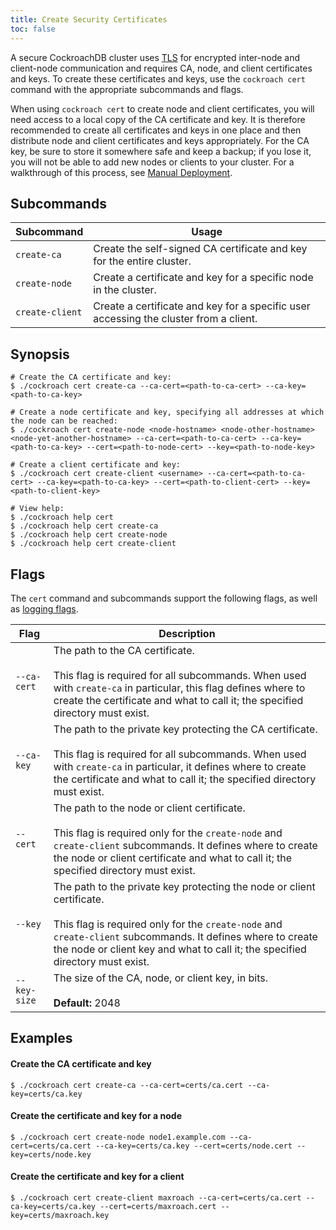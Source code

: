 ```yaml
---
title: Create Security Certificates
toc: false
---
```


A secure CockroachDB cluster uses [TLS](https://en.wikipedia.org/wiki/Transport_Layer_Security) for encrypted inter-node and client-node communication and requires CA, node, and client certificates and keys. To create these certificates and keys, use the `cockroach cert` command with the appropriate subcommands and flags. 

When using <code>cockroach cert</code> to create node and client certificates, you will need access to a local copy of the CA certificate and key. It is therefore recommended to create all certificates and keys in one place and then distribute node and client certificates and keys appropriately. For the CA key, be sure to store it somewhere safe and keep a backup; if you lose it, you will not be able to add new nodes or clients to your cluster. For a walkthrough of this process, see [Manual Deployment](manual-deployment.html).

<div id="toc"></div>

## Subcommands

Subcommand | Usage 
-----------|------
`create-ca` | Create the self-signed CA certificate and key for the entire cluster.
`create-node` | Create a certificate and key for a specific node in the cluster.
`create-client` | Create a certificate and key for a specific user accessing the cluster from a client. 

## Synopsis

~~~ shell
# Create the CA certificate and key:
$ ./cockroach cert create-ca --ca-cert=<path-to-ca-cert> --ca-key=<path-to-ca-key> 

# Create a node certificate and key, specifying all addresses at which the node can be reached:
$ ./cockroach cert create-node <node-hostname> <node-other-hostname> <node-yet-another-hostname> --ca-cert=<path-to-ca-cert> --ca-key=<path-to-ca-key> --cert=<path-to-node-cert> --key=<path-to-node-key> 

# Create a client certificate and key:
$ ./cockroach cert create-client <username> --ca-cert=<path-to-ca-cert> --ca-key=<path-to-ca-key> --cert=<path-to-client-cert> --key=<path-to-client-key>

# View help:
$ ./cockroach help cert
$ ./cockroach help cert create-ca
$ ./cockroach help cert create-node
$ ./cockroach help cert create-client
~~~

## Flags

The `cert` command and subcommands support the following flags, as well as [logging flags](cockroach-commands.html#logging-flags). 

Flag | Description
-----|------------
`--ca-cert` | The path to the CA certificate. <br><br>This flag is required for all subcommands. When used with `create-ca` in particular, this flag defines where to create the certificate and what to call it; the specified directory must exist. 
`--ca-key` | The path to the private key protecting the CA certificate. <br><br>This flag is required for all subcommands. When used with `create-ca` in particular, it defines where to create the certificate and what to call it; the specified directory must exist. 
`--cert` | The path to the node or client certificate. <br><br>This flag is required only for the `create-node` and `create-client` subcommands. It defines where to create the node or client certificate and what to call it; the specified directory must exist.  
`--key` | The path to the private key protecting the node or client certificate. <br><br>This flag is required only for the `create-node` and `create-client` subcommands. It defines where to create the node or client key and what to call it; the specified directory must exist.
`--key-size` | The size of the CA, node, or client key, in bits.<br><br>**Default:** 2048 

## Examples

#### Create the CA certificate and key

~~~ shell
$ ./cockroach cert create-ca --ca-cert=certs/ca.cert --ca-key=certs/ca.key 
~~~

#### Create the certificate and key for a node

~~~ shell
$ ./cockroach cert create-node node1.example.com --ca-cert=certs/ca.cert --ca-key=certs/ca.key --cert=certs/node.cert --key=certs/node.key
~~~

#### Create the certificate and key for a client

~~~ shell
$ ./cockroach cert create-client maxroach --ca-cert=certs/ca.cert --ca-key=certs/ca.key --cert=certs/maxroach.cert --key=certs/maxroach.key
~~~
